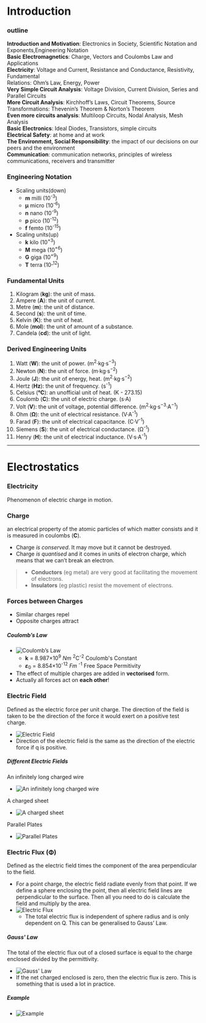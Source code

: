 # **Introduction**

### outline
**Introduction and Motivation**: Electronics in Society, Scientific Notation and Exponents,Engineering Notation  
**Basic Electromagnetics**: Charge, Vectors and Coulombs Law and Applications  
**Electricity**: Voltage and Current, Resistance and Conductance, Resistivity, Fundamental  
Relations: Ohm’s Law, Energy, Power  
**Very Simple Circuit Analysis**: Voltage Division, Current Division, Series and Parallel Circuits  
**More Circuit Analysis**: Kirchhoff’s Laws, Circuit Theorems, Source Transformations: Thevenin’s Theorem & Norton’s Theorem  
**Even more circuits analysis**: Multiloop Circuits, Nodal Analysis, Mesh Analysis  
**Basic Electronics**: Ideal Diodes, Transistors, simple circuits  
**Electrical Safety**: at home and at work  
**The Environment, Social Responsibility**: the impact of our decisions on our peers and the environment  
**Communication**: communication networks, principles of wireless communications, receivers and transmitter  

### Engineering Notation
* Scaling units(down)
  * **m** milli (10<sup>-3</sup>)
  * **μ** micro (10<sup>-6</sup>)
  * **n** nano (10<sup>-9</sup>)
  * **p** pico (10<sup>-12</sup>)
  * **f** femto (10<sup>-15</sup>)
* Scaling units(up)
  * **k** kilo (10<sup>+3</sup>)
  * **M** mega (10<sup>+6</sup>)
  * **G** giga (10<sup>+9</sup>)
  * **T** terra (10<sup>_12</sup>)

### Fundamental Units
1. Kilogram (**kg**): the unit of mass.
2. Ampere (**A**): the unit of current.
3. Metre (**m**): the unit of distance.
4. Second (**s**): the unit of time.
5. Kelvin (**K**): the unit of heat.
6. Mole (**mol**): the unit of amount of a substance.
7. Candela (**cd**): the unit of light.

### Derived Engineering Units
1. Watt (**W**): the unit of power. (m<sup>2</sup>·kg·s<sup>−3</sup>)
2. Newton (**N**): the unit of force. (m·kg·s<sup>−2</sup>)
3. Joule (**J**): the unit of energy, heat. (m<sup>2</sup>·kg·s<sup>−2</sup>)
4. Hertz (**Hz**): the unit of frequency. (s<sup>-1</sup>)
5. Celsius (**℃**): an unofficial unit of heat. (K - 273.15)
6. Coulomb (**C**): the unit of electric charge. (s·A)
7. Volt (**V**): the unit of voltage, potential difference. (m<sup>2</sup>·kg·s<sup>−3</sup>·A<sup>−1</sup>)
8. Ohm (**Ω**): the unit of electrical resistance. (V·A<sup>-1</sup>)
9. Farad (**F**): the unit of electrical capacitance. (C·V<sup>-1</sup>)
10. Siemens (**S**): the unit of electrical conductance. (Ω<sup>-1</sup>)
11. Henry (**H**): the unit of electrical inductance. (V·s·A<sup>-1</sup>)

---

# **Electrostatics**

### Electricity
Phenomenon of electric charge in motion.

### Charge
an electrical property of the atomic particles of which matter consists and it is measured in coulombs (**C**).
* Charge *is conserved*. It may move but it cannot be destroyed.
* Charge *is quantised* and it comes in units of electron charge, which means that we can’t break an electron.
>* **Conductors** (eg metal) are very good at facilitating the movement of
electrons.
>* **Insulators** (eg plastic) resist the movement of electrons.

### Forces between Charges
* Similar charges repel
* Opposite charges attract
##### Coulomb’s Law
* ![Coulomb’s Law](https://s3.ax1x.com/2021/01/06/sAcveU.jpg)
  * **k** = 8.987×10<sup>9</sup> *Nm* <sup>2</sup>C<sup>-2</sup> Coulomb's Constant
  * ***ε***<sub>0</sub> = 8.854×10<sup>-12</sup> *Fm* <sup>-1</sup> Free Space Permitivity
* The effect of multiple charges are added in **vectorised** form.
* Actually all forces act on **each other**!

### Electric Field
Defined as the electric force per unit charge. The direction of the field is taken to be the direction of the force it would exert on a positive test charge.
* ![Electric Field](https://s3.ax1x.com/2021/01/06/sAgonK.jpg)
* Direction of the electric field is the same as the direction of the electric force if q is positive.

##### Different Electric Fields
An infinitely long charged wire
* ![An infinitely long charged wire](https://s3.ax1x.com/2021/01/06/sAgj1I.jpg)

A charged sheet
* ![A charged sheet](https://s3.ax1x.com/2021/01/06/sAgxjP.jpg)

Parallel Plates
* ![Parallel Plates](https://s3.ax1x.com/2021/01/06/sA2Snf.jpg)

### Electric Flux (**Φ**)
Defined as the electric field times the component of the area perpendicular to the field.
* For a point charge, the electric field radiate evenly from that point. If we define a sphere enclosing the point, then all electric field lines are perpendicular to the surface. Then all you need to do is calculate the field and multiply by the area.
* ![Electric Flux](https://s3.ax1x.com/2021/01/06/sA2nBT.jpg)
  * The total electric flux is independent of sphere radius and is only dependent on Q. This can be generalised to Gauss’ Law.

##### Gauss' Law
The total of the electric flux out of a closed surface is equal to the
charge enclosed divided by the permittivity.
* ![Gauss' Law](https://s3.ax1x.com/2021/01/06/sA2l4J.jpg)
* If the net charged enclosed is zero, then the electric flux is zero. This is something that is used a lot in practice.

##### Example
* ![Example](https://s3.ax1x.com/2021/01/06/sA2I8s.jpg)
